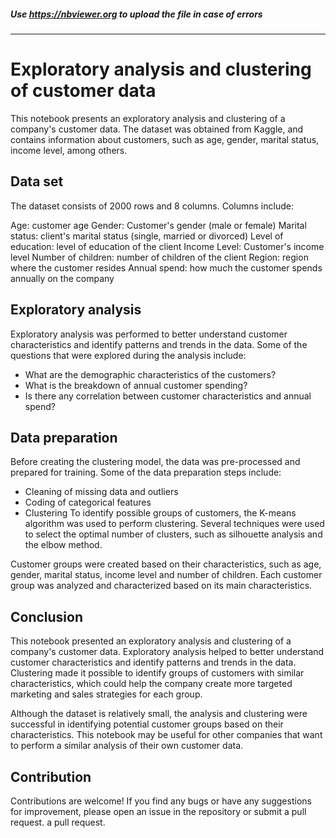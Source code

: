 ##### Use https://nbviewer.org to upload the file in case of errors
---

# Exploratory analysis and clustering of customer data
This notebook presents an exploratory analysis and clustering of a company's customer data. The dataset was obtained from Kaggle, and contains information about customers, such as age, gender, marital status, income level, among others.

## Data set
The dataset consists of 2000 rows and 8 columns. Columns include:

Age: customer age
Gender: Customer's gender (male or female)
Marital status: client's marital status (single, married or divorced)
Level of education: level of education of the client
Income Level: Customer's income level
Number of children: number of children of the client
Region: region where the customer resides
Annual spend: how much the customer spends annually on the company

## Exploratory analysis
Exploratory analysis was performed to better understand customer characteristics and identify patterns and trends in the data. Some of the questions that were explored during the analysis include:

- What are the demographic characteristics of the customers?
- What is the breakdown of annual customer spending?
- Is there any correlation between customer characteristics and annual spend?

## Data preparation
Before creating the clustering model, the data was pre-processed and prepared for training. Some of the data preparation steps include:

- Cleaning of missing data and outliers
- Coding of categorical features
- Clustering
To identify possible groups of customers, the K-means algorithm was used to perform clustering. Several techniques were used to select the optimal number of clusters, such as silhouette analysis and the elbow method.

Customer groups were created based on their characteristics, such as age, gender, marital status, income level and number of children. Each customer group was analyzed and characterized based on its main characteristics.

## Conclusion
This notebook presented an exploratory analysis and clustering of a company's customer data. Exploratory analysis helped to better understand customer characteristics and identify patterns and trends in the data. Clustering made it possible to identify groups of customers with similar characteristics, which could help the company create more targeted marketing and sales strategies for each group.

Although the dataset is relatively small, the analysis and clustering were successful in identifying potential customer groups based on their characteristics. This notebook may be useful for other companies that want to perform a similar analysis of their own customer data.

## Contribution

Contributions are welcome! If you find any bugs or have any suggestions for improvement, please open an issue in the repository or submit a pull request.
a pull request.
